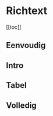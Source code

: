 # Richtext
[[toc]]

## Eenvoudig
<Discodip name="Sectie (Richtext, eenvoudig)" />

## Intro
<Discodip name="Sectie (Richtext, intro)" />

## Tabel
<Discodip name="Sectie (Richtext, tabel)" />

## Volledig
<Discodip name="Sectie (Richtext, volledig)" />
